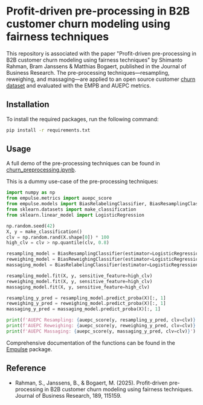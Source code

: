# Profit-driven pre-processing in B2B customer churn modeling using fairness techniques
This repository is associated with the paper "Profit-driven pre-processing in B2B customer churn modeling 
using fairness techniques" by Shimanto Rahman, Bram Janssens & Matthias Bogaert, published in the 
Journal of Business Research. 
The pre-processing techniques—resampling, reweighing, and massaging—are applied to 
an open source customer [churn dataset](https://www.kaggle.com/datasets/ylchang/telco-customer-churn-1113)
and evaluated with the EMPB and AUEPC metrics.

## Installation
To install the required packages, run the following command:
```bash
pip install -r requirements.txt
```

## Usage
A full demo of the pre-processing techniques can be found in  
[churn_preprocessing.ipynb](https://github.com/ShimantoRahman/churn-preprocessing/blob/main/churn_preprocessing.ipynb).

This is a dummy use-case of the pre-processing techniques:
```python
import numpy as np
from empulse.metrics import auepc_score
from empulse.models import BiasRelabelingClassifier, BiasResamplingClassifier, BiasReweighingClassifier
from sklearn.datasets import make_classification
from sklearn.linear_model import LogisticRegression

np.random.seed(42)
X, y = make_classification()
clv = np.random.rand(X.shape[0]) * 100
high_clv = clv > np.quantile(clv, 0.8)

resampling_model = BiasResamplingClassifier(estimator=LogisticRegression())
reweighing_model = BiasReweighingClassifier(estimator=LogisticRegression())
massaging_model = BiasRelabelingClassifier(estimator=LogisticRegression())

resampling_model.fit(X, y, sensitive_feature=high_clv)
reweighing_model.fit(X, y, sensitive_feature=high_clv)
massaging_model.fit(X, y, sensitive_feature=high_clv)

resampling_y_pred = resampling_model.predict_proba(X)[:, 1]
reweighing_y_pred = reweighing_model.predict_proba(X)[:, 1]
massaging_y_pred = massaging_model.predict_proba(X)[:, 1]

print(f'AUEPC Resampling: {auepc_score(y, resampling_y_pred, clv=clv)}')
print(f'AUEPC Reweighing: {auepc_score(y, reweighing_y_pred, clv=clv)}')
print(f'AUEPC Massaging: {auepc_score(y, massaging_y_pred, clv=clv)}')
```

Comprehensive documentation of the functions can be found in the 
[Empulse](https://shimantorahman.github.io/empulse/index.html) package.

## Reference
- Rahman, S., Janssens, B., & Bogaert, M. (2025). 
Profit-driven pre-processing in B2B customer churn modeling using fairness techniques. 
Journal of Business Research, 189, 115159.